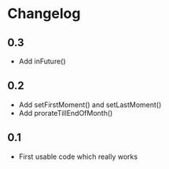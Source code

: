 # Changelog
## 0.3
- Add inFuture() 
## 0.2
- Add setFirstMoment() and setLastMoment() 
- Add prorateTillEndOfMonth()
## 0.1
- First usable code which really works
